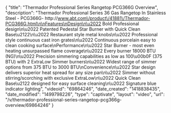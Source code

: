 {
    "title": "Thermador Professional Series Rangetop PCG366G Overview",
    "description": "Thermador Professional Series 36  Gas Rangetop In Stainless Steel - PCG366G- http:\/\/www.abt.com\/product\/41881\/Thermador-PCG366G.html\n\nFeatures\nDesign\n\u2022 Bold Professional design\n\u2022 Patented Pedestal Star Burner with Quick Clean Base\u2122\n\u2022 Restaurant style metal knobs\n\u2022 Professional style continuous cast iron grates\n\u2022 Continuous porcelain easy to clean cooking surface\nPerformance\n\u2022 Star Burner - most even heating unsurpassed flame coverage\n\u2022 Every burner 18000 BTU (NG)\n\u2022 Precision simmering capabilities as low as 100\u00b0F (375 BTU) with 2 ExtraLow Simmer burners\n\u2022 Widest range of simmer options from 375 BTU to 3000 BTU\nConvenience\n\u2022 Star design delivers superior heat spread for any size pan\n\u2022 Simmer without stirring\/scorching with exclusive ExtraLow\n\u2022 Quick Clean Base\u2122 designed for easy surface cleaning\n\u2022 Signature blue indicator lighting",
    "videoid": "69864246",
    "date_created": "1418838435",
    "date_modified": "1499798226",
    "type": "captivate",
    "layout": "video",
    "url": "\/v\/thermador-professional-series-rangetop-pcg366g-overview\/69864246"
}